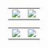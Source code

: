 <!-- Banner -->
<!-- Stats  -->
  <p>
  <table>
   <tbody>
    <tr>
     <td>
       <img src="https://github-readme-stats.vercel.app/api?username=shuklaritvik06&show_icons=true&theme=dracula">
     </td>
      <td>
       <img src="http://github-readme-streak-stats.herokuapp.com?user=shuklaritvik06&theme=dracula">
     </td>    
    </tr>
   </tbody>
 </table> 
</p>
  <p>
  <table>
   <tbody>
    <tr>
     <td>
       <a href="https://www.linkedin.com/in/ritvikshukla"><img src="https://img.shields.io/badge/LinkedIn-0077B5?style=for-the-badge&logo=linkedin&logoColor=white"></a>
     </td> 
          <td>
       <a href="https://www.twitter.com/shuklaritvik06"><img src="https://img.shields.io/badge/Twitter-1DA1F2?style=for-the-badge&logo=twitter&logoColor=white"></a>
     </td> 
    </tr>
   </tbody>
 </table> 
</p>
